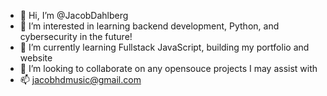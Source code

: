 - 👋 Hi, I’m @JacobDahlberg
- 👀 I’m interested in learning backend development, Python, and cybersecurity in the future!
- 🌱 I’m currently learning Fullstack JavaScript, building my portfolio and website
- 💞️ I’m looking to collaborate on any opensouce projects I may assist with
- 📫 jacobhdmusic@gmail.com

<!---
Jacobhd/Jacobhd is a ✨ special ✨ repository because its `README.md` (this file) appears on your GitHub profile.
You can click the Preview link to take a look at your changes.
--->
